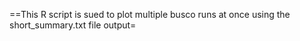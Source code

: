 ==This R script is sued to plot multiple busco  runs at once using the short_summary.txt file output=
